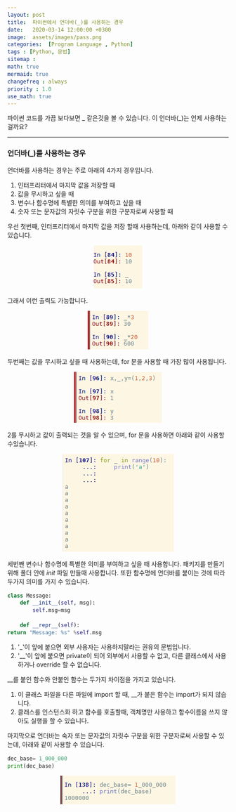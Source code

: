 ```yaml
---
layout: post
title:  파이썬에서 언더바(_)를 사용하는 경우
date:   2020-03-14 12:00:00 +0300
image:  assets/images/pass.png
categories:  [Program Language , Python]
tags : [Python, 문법]
sitemap :
math: true
mermaid: true
changefreq : always
priority : 1.0
use_math: true
---
```


파이썬 코드를 가끔 보다보면 _ 같은것을 볼 수 있습니다. 이 언더바(_)는 언제 사용하는 걸까요? 

---------

### 언더바(_)를 사용하는 경우

언더바를 사용하는 경우는 주로 아래의 4가지 경우입니다.


1. 인터프리터에서 마지막 값을 저장할 때
2. 값을 무시하고 싶을 때
3. 변수나 함수명에 특별한 의미를 부여하고 싶을 때
4. 숫자 또는 문자값의 자릿수 구분을 위한 구분자로써 사용할 때


우선 첫번째, 인터프리터에서 마지막 값을 저장 할때 사용하는데, 아래와 같이 사용할 수 있습니다. 


<center><img src="../assets//images/pass.png" ></center>


그래서 이런 출력도 가능합니다. 


<center><img src="../assets//images/pass2.png" ></center>

두번째는 값을 무시하고 싶을 때 사용하는데, for 문을 사용할 때 가장 많이 사용됩니다. 

<center><img src="../assets//images/pass3.png" ></center>

2를 무시하고 값이 출력되는 것을 알 수 있으며, for 문을 사용하면 아래와 같이 사용할 수있습니다.


<center><img src="../assets//images/pass_for.png" ></center>


세번짼 변수나 함수명에 특별한 의미를 부여하고 싶을 때 사용합니다. 패키지를 만들기 위해 폴더 안에 _init_ 파일 만들때 사용합니다. 또한 함수명에 언더바를 붙이는 것에 따라 두가지 의미를 가지 수 있습니다.


```python
class Message:
    def __init__(self, msg):
        self.msg=msg
        
    def __repr__(self):
return "Message: %s" %self.msg
```

1. '_'이 앞에 붙으면 외부 사용자는 사용하지말라는 권유의 문법입니다.
2. '__'이 앞에 붙으면 private이 되어 외부에서 사용할 수 없고, 다른 클래스에서 사용하거나 override 할 수 없습니다. 


__를 붙인 함수와 안붙인 함수는 두가지 차이점을 가지고 있습니다.


1. 이 클래스 파일을 다른 파일에 import 할 때, __가 붙은 함수는 import가 되지 않습니다.
2. 클래스를 인스턴스화 하고 함수를 호출할때, 객체명만 사용하고 함수이름을 쓰지 않아도 실행을 할 수 있습니다. 


마지막으로 언더바는 숙자 또는 문자값의 자릿수 구분을 위한 구분자로써 사용할 수 있는데, 아래와 같이 사용할 수 있습니다. 

```python
dec_base= 1_000_000 
print(dec_base)
```

<center><img src="../assets//images/pass4.png" ></center>